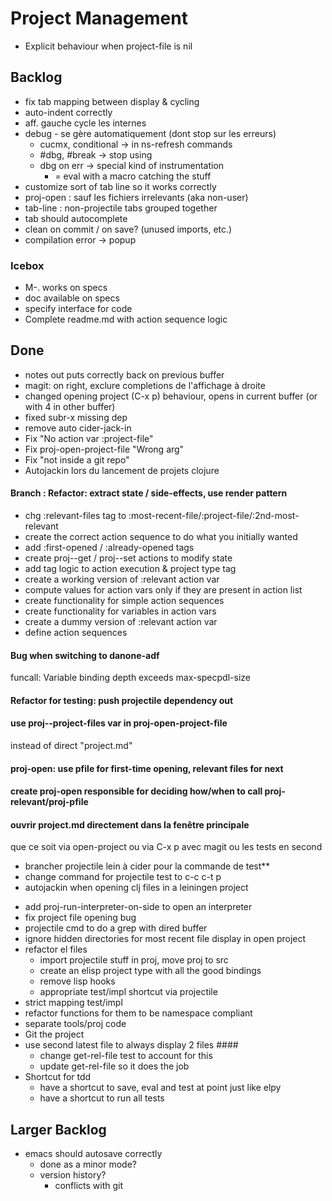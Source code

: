 # Project Management
- Explicit behaviour when project-file is nil

## Backlog
- fix tab mapping between display & cycling
- auto-indent correctly
- aff. gauche cycle les internes
- debug - se gère automatiquement (dont stop sur les erreurs)
  - cucmx, conditional -> in ns-refresh commands
  - #dbg, #break -> stop using
  - dbg on err -> special kind of instrumentation
	- = eval with a macro catching the stuff
- customize sort of tab line so it works correctly
- proj-open : sauf les fichiers irrelevants (aka non-user)
- tab-line : non-projectile tabs grouped together
- tab should autocomplete
- clean on commit / on save? (unused imports, etc.)
- compilation error -> popup

### Icebox
- M-. works on specs
- doc available on specs
- specify interface for code
- Complete readme.md with action sequence logic

## Done
- notes out puts correctly back on previous buffer
- magit: on right, exclure completions de l'affichage à droite
- changed opening project (C-x p) behaviour, opens in current buffer (or with 4 in other buffer)
- fixed subr-x missing dep 
- remove auto cider-jack-in
- Fix "No action var :project-file"
- Fix proj-open-project-file "Wrong arg"
- Fix "not inside a git repo"
- Autojackin lors du lancement de projets clojure

#### Branch : Refactor: extract state / side-effects, use render pattern
- chg :relevant-files tag to :most-recent-file/:project-file/:2nd-most-relevant
- create the correct action sequence to do what you initially wanted
- add :first-opened / :already-opened tags
- create proj--get / proj--set actions to modify state
- add tag logic to action execution & project type tag
- create a working version of :relevant action var
- compute values for action vars only if they are present in action list
- create functionality for simple action sequences
- create functionality for variables in action vars
- create a dummy version of :relevant action var
- define action sequences

#### Bug when switching to danone-adf
funcall: Variable binding depth exceeds max-specpdl-size

#### Refactor for testing: push projectile dependency out
#### use proj--project-files var in proj-open-project-file
instead of direct "project.md"

#### proj-open: use pfile for first-time opening, relevant files for next
#### create proj-open responsible for deciding how/when to call proj-relevant/proj-pfile
#### ouvrir project.md directement dans la fenêtre principale
que ce soit via open-project ou via C-x p
avec magit ou les tests en second

- brancher projectile lein à cider pour la commande de test**
- change command for projectile test to c-c c-t p
- autojackin when opening clj files in a leiningen project
+ add proj-run-interpreter-on-side to open an interpreter
+ fix project file opening bug
+ projectile cmd to do a grep with dired buffer
+ ignore hidden directories for most recent file display in open project
+ refactor el files
  - import projectile stuff in proj, move proj to src
  - create an elisp project type with all the good bindings
  - remove lisp hooks
  - appropriate test/impl shortcut via projectile
+ strict mapping test/impl
+ refactor functions for them to be namespace compliant
+ separate tools/proj code
+ Git the project
+ use second latest file to always display 2 files ####
  + change get-rel-file test to account for this
  + update get-rel-file so it does the job
+ Shortcut for tdd
  + have a shortcut to save, eval and test at point just like elpy
  + have a shortcut to run all tests



## Larger Backlog
- emacs should autosave correctly
  - done as a minor mode?
  - version history?
	- conflicts with git
